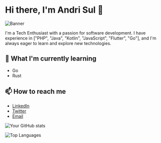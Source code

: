 # Hi there, I'm Andri Sul 👋

![Banner](https://pbs.twimg.com/profile_banners/1499017008947494922/1650377308)

I'm a Tech Enthusiast with a passion for software development. I have experience in ["PHP", "Java", "Kotlin", "JavaScript", "Flutter", "Go"], and I'm always eager to learn and explore new technologies.

## 🌱 What I'm currently learning

- Go
- Rust

## 📫 How to reach me

- [LinkedIn](https://linkedin.com/in/andrisul)
- [Twitter](https://twitter.com/drisul10)
- [Email](mailto:andrisul@outlook.com)

![Your GitHub stats](https://github-readme-stats.vercel.app/api?username=drisul10&show_icons=true&theme=radical)

![Top Languages](https://github-readme-stats.vercel.app/api/top-langs/?username=drisul10&layout=compact&theme=radical)
